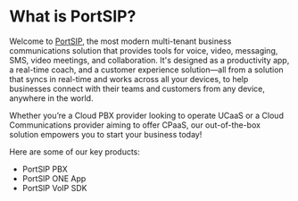 # What is PortSIP?

Welcome to [PortSIP](https://www.portsip.com), the most modern multi-tenant business communications solution that provides tools for voice, video, messaging, SMS, video meetings, and collaboration. It's designed as a productivity app, a real-time coach, and a customer experience solution—all from a solution that syncs in real-time and works across all your devices,  to help businesses connect with their teams and customers from any device, anywhere in the world.

Whether you’re a Cloud PBX provider looking to operate UCaaS or a Cloud Communications provider aiming to offer CPaaS, our out-of-the-box solution empowers you to start your business today!

Here are some of our key products:

* PortSIP PBX
* PortSIP ONE App
* PortSIP VoIP SDK
